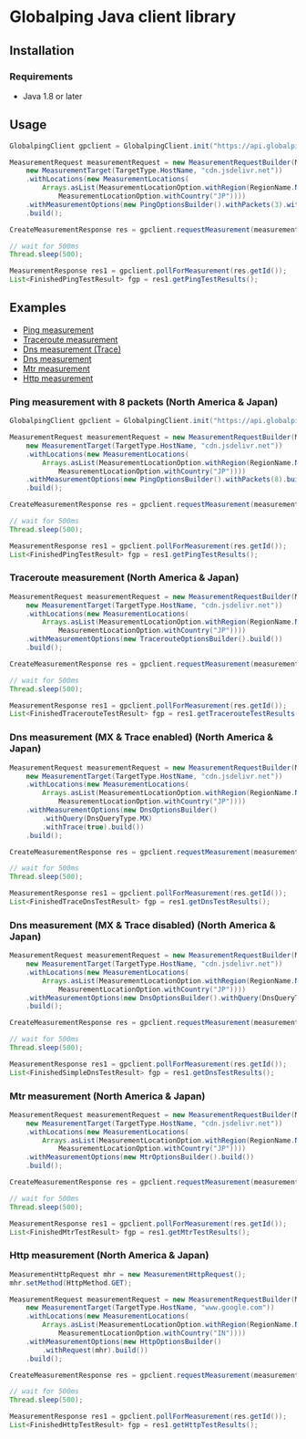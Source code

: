 # Globalping Java client library

## Installation

### Requirements

- Java 1.8 or later

## Usage
```java
GlobalpingClient gpclient = GlobalpingClient.init("https://api.globalping.io", "");

MeasurementRequest measurementRequest = new MeasurementRequestBuilder(MeasurementType.ping,
    new MeasurementTarget(TargetType.HostName, "cdn.jsdelivr.net"))
    .withLocations(new MeasurementLocations(
        Arrays.asList(MeasurementLocationOption.withRegion(RegionName.NORTHERN_AMERICA),
            MeasurementLocationOption.withCountry("JP"))))
    .withMeasurementOptions(new PingOptionsBuilder().withPackets(3).withIpVersion(4).build())
    .build();

CreateMeasurementResponse res = gpclient.requestMeasurement(measurementRequest);

// wait for 500ms
Thread.sleep(500);

MeasurementResponse res1 = gpclient.pollForMeasurement(res.getId());
List<FinishedPingTestResult> fgp = res1.getPingTestResults();
```

## Examples

- [Ping measurement](#ping-measurement-with-8-packets-north-america--japan)
- [Traceroute measurement](#traceroute-measurement-north-america--japan)
- [Dns measurement (Trace)](#dns-measurement-mx--trace-enabled-north-america--japan)
- [Dns measurement](#dns-measurement-mx--trace-disabled-north-america--japan)
- [Mtr measurement](#mtr-measurement-north-america--japan)
- [Http measurement](#http-measurement-north-america--japan)

### Ping measurement with 8 packets (North America & Japan)

```java
GlobalpingClient gpclient = GlobalpingClient.init("https://api.globalping.io", "");

MeasurementRequest measurementRequest = new MeasurementRequestBuilder(MeasurementType.ping,
    new MeasurementTarget(TargetType.HostName, "cdn.jsdelivr.net"))
    .withLocations(new MeasurementLocations(
        Arrays.asList(MeasurementLocationOption.withRegion(RegionName.NORTHERN_AMERICA),
            MeasurementLocationOption.withCountry("JP"))))
    .withMeasurementOptions(new PingOptionsBuilder().withPackets(8).build())
    .build();

CreateMeasurementResponse res = gpclient.requestMeasurement(measurementRequest);

// wait for 500ms
Thread.sleep(500);

MeasurementResponse res1 = gpclient.pollForMeasurement(res.getId());
List<FinishedPingTestResult> fgp = res1.getPingTestResults();
```

### Traceroute measurement (North America & Japan)

```java
MeasurementRequest measurementRequest = new MeasurementRequestBuilder(MeasurementType.traceroute,
    new MeasurementTarget(TargetType.HostName, "cdn.jsdelivr.net"))
    .withLocations(new MeasurementLocations(
        Arrays.asList(MeasurementLocationOption.withRegion(RegionName.NORTHERN_AMERICA),
            MeasurementLocationOption.withCountry("JP"))))
    .withMeasurementOptions(new TracerouteOptionsBuilder().build())
    .build();

CreateMeasurementResponse res = gpclient.requestMeasurement(measurementRequest);

// wait for 500ms
Thread.sleep(500);

MeasurementResponse res1 = gpclient.pollForMeasurement(res.getId());
List<FinishedTracerouteTestResult> fgp = res1.getTracerouteTestResults();
```

### Dns measurement (MX & Trace enabled) (North America & Japan)

```java
MeasurementRequest measurementRequest = new MeasurementRequestBuilder(MeasurementType.dns,
    new MeasurementTarget(TargetType.HostName, "cdn.jsdelivr.net"))
    .withLocations(new MeasurementLocations(
        Arrays.asList(MeasurementLocationOption.withRegion(RegionName.NORTHERN_AMERICA),
            MeasurementLocationOption.withCountry("JP"))))
    .withMeasurementOptions(new DnsOptionsBuilder()
        .withQuery(DnsQueryType.MX)
        .withTrace(true).build())
    .build();

CreateMeasurementResponse res = gpclient.requestMeasurement(measurementRequest);

// wait for 500ms
Thread.sleep(500);

MeasurementResponse res1 = gpclient.pollForMeasurement(res.getId());
List<FinishedTraceDnsTestResult> fgp = res1.getDnsTestResults();
```

### Dns measurement (MX & Trace disabled) (North America & Japan)

```java
MeasurementRequest measurementRequest = new MeasurementRequestBuilder(MeasurementType.dns,
    new MeasurementTarget(TargetType.HostName, "cdn.jsdelivr.net"))
    .withLocations(new MeasurementLocations(
        Arrays.asList(MeasurementLocationOption.withRegion(RegionName.NORTHERN_AMERICA),
            MeasurementLocationOption.withCountry("JP"))))
    .withMeasurementOptions(new DnsOptionsBuilder().withQuery(DnsQueryType.MX).build())
    .build();

CreateMeasurementResponse res = gpclient.requestMeasurement(measurementRequest);

// wait for 500ms
Thread.sleep(500);

MeasurementResponse res1 = gpclient.pollForMeasurement(res.getId());
List<FinishedSimpleDnsTestResult> fgp = res1.getDnsTestResults();
```

### Mtr measurement (North America & Japan)

```java
MeasurementRequest measurementRequest = new MeasurementRequestBuilder(MeasurementType.mtr,
    new MeasurementTarget(TargetType.HostName, "cdn.jsdelivr.net"))
    .withLocations(new MeasurementLocations(
        Arrays.asList(MeasurementLocationOption.withRegion(RegionName.NORTHERN_AMERICA),
            MeasurementLocationOption.withCountry("JP"))))
    .withMeasurementOptions(new MtrOptionsBuilder().build())
    .build();

CreateMeasurementResponse res = gpclient.requestMeasurement(measurementRequest);

// wait for 500ms
Thread.sleep(500);

MeasurementResponse res1 = gpclient.pollForMeasurement(res.getId());
List<FinishedMtrTestResult> fgp = res1.getMtrTestResults();
```

### Http measurement (North America & Japan)

```java
MeasurementHttpRequest mhr = new MeasurementHttpRequest();
mhr.setMethod(HttpMethod.GET);

MeasurementRequest measurementRequest = new MeasurementRequestBuilder(MeasurementType.http,
    new MeasurementTarget(TargetType.HostName, "www.google.com"))
    .withLocations(new MeasurementLocations(
        Arrays.asList(MeasurementLocationOption.withRegion(RegionName.NORTHERN_AMERICA),
            MeasurementLocationOption.withCountry("IN"))))
    .withMeasurementOptions(new HttpOptionsBuilder()
        .withRequest(mhr).build())
    .build();

CreateMeasurementResponse res = gpclient.requestMeasurement(measurementRequest);

// wait for 500ms
Thread.sleep(500);

MeasurementResponse res1 = gpclient.pollForMeasurement(res.getId());
List<FinishedHttpTestResult> fgp = res1.getHttpTestResults();
```